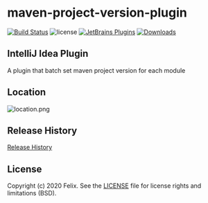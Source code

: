 maven-project-version-plugin
======================
[![Build Status](https://www.travis-ci.org/Felixzz/maven-project-version-plugin.svg?branch=master)](https://www.travis-ci.org/github/Felixzz/maven-project-version-plugin)
![license](https://img.shields.io/github/license/Felixzz/maven-project-version-plugin)
[![JetBrains Plugins](https://img.shields.io/jetbrains/plugin/v/14904-maven-project-version.svg)](https://plugins.jetbrains.com/plugin/14904-maven-project-version)
[![Downloads](https://img.shields.io/jetbrains/plugin/d/14904-maven-project-version.svg)](https://plugins.jetbrains.com/plugin/14904-maven-project-version)

IntelliJ Idea Plugin
-------
A plugin that batch set maven project version for each module

Location
-------
![location.png](https://ftp.bmp.ovh/imgs/2020/08/8929ad13823b25ed.png)

Release History
-------
[Release History](docs/history.html)

License
-------
Copyright (c) 2020 Felix. See the [LICENSE](./LICENSE) file for license rights and limitations (BSD).